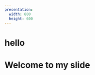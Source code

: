 ```yaml
---
presentation:
  width: 800
  height: 600
---
```



<!-- slide -->

# hello


<!-- slide -->

# Welcome to my slide
